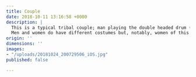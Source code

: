 ```yaml
---
title: Couple
date: 2018-10-11 13:16:58 +0000
description: |
  This is a typical tribal couple; man playing the double headed drum (dhol) and the woman with a bamboo stick in her hand to dance with it to the tunes of the drum. Men decorate themselves with bison horns on their heads to exhibiting their masculinity. Men wear robust jewelry whereas women adorn cowry shelled jewelry, which jingles along their dances.
  Men and women do have different costumes but, notably, women of this tribe also do not cover the upper part of their body.
origin: ''
dimensions: ''
images:
- "/uploads/20181024_200729506_iOS.jpg"
published: false

---
```

